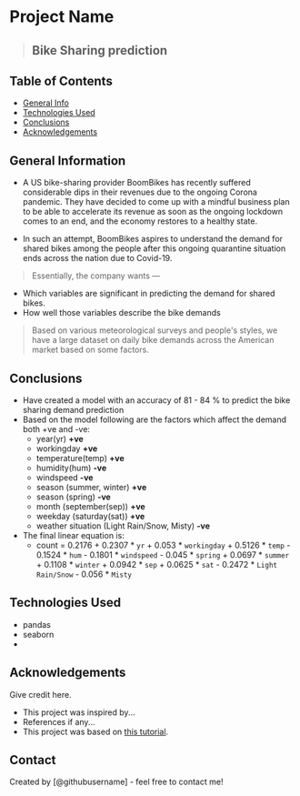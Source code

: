# Project Name
> ## Bike Sharing prediction


## Table of Contents
* [General Info](#general-information)
* [Technologies Used](#technologies-used)
* [Conclusions](#conclusions)
* [Acknowledgements](#acknowledgements)

## General Information
- A US bike-sharing provider BoomBikes has recently suffered considerable dips in their revenues due to the ongoing Corona pandemic. They have decided to come up with a mindful business plan to be able to accelerate its revenue as soon as the ongoing lockdown comes to an end, and the economy restores to a healthy state.

- In such an attempt, BoomBikes aspires to understand the demand for shared bikes among the people after this ongoing quarantine situation ends across the nation due to Covid-19. 

> Essentially, the company wants —

- Which variables are significant in predicting the demand for shared bikes.
- How well those variables describe the bike demands

> Based on various meteorological surveys and people's styles, we have a large dataset on daily bike demands across the American market based on some factors. 


<!-- You don't have to answer all the questions - just the ones relevant to your project. -->

## Conclusions
- Have created a model with an accuracy of 81 - 84 % to predict the bike sharing demand prediction
- Based on the model following are the factors which affect the demand both +ve and -ve:
  - year(yr) **+ve**
  - workingday **+ve**
  - temperature(temp) **+ve**
  - humidity(hum) **-ve**
  - windspeed **-ve**
  - season (summer, winter) **+ve**
  - season (spring) **-ve**
  - month (september(sep))  **+ve**
  - weekday (saturday(sat)) **+ve**
  - weather situation (Light Rain/Snow, Misty) **-ve**
- The final linear equation is:
  - count = 0.2176 + 0.2307 * `yr` + 0.053 * `workingday` + 0.5126 * `temp` - 0.1524 * `hum` - 0.1801 * `windspeed` - 0.045 * `spring` + 0.0697 * `summer` + 0.1108 * `winter` + 0.0942 * `sep` + 0.0625 * `sat` - 0.2472 * `Light Rain/Snow` - 0.056 * `Misty`


## Technologies Used
- pandas
- seaborn
- 

<!-- As the libraries versions keep on changing, it is recommended to mention the version of library used in this project -->

## Acknowledgements
Give credit here.
- This project was inspired by...
- References if any...
- This project was based on [this tutorial](https://www.example.com).


## Contact
Created by [@githubusername] - feel free to contact me!


<!-- Optional -->
<!-- ## License -->
<!-- This project is open source and available under the [... License](). -->

<!-- You don't have to include all sections - just the one's relevant to your project -->
